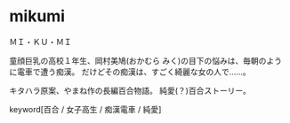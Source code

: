 # mikumi
ＭＩ・ＫＵ・ＭＩ 

童顔巨乳の高校１年生、岡村美鳩(おかむら みく)の目下の悩みは、毎朝のように電車で遭う痴漢。
だけどその痴漢は、すごく綺麗な女の人で……。

キタハラ原案、やまね作の長編百合物語。
純愛(？)百合ストーリー。

keyword[百合 / 女子高生 / 痴漢電車 / 純愛]
